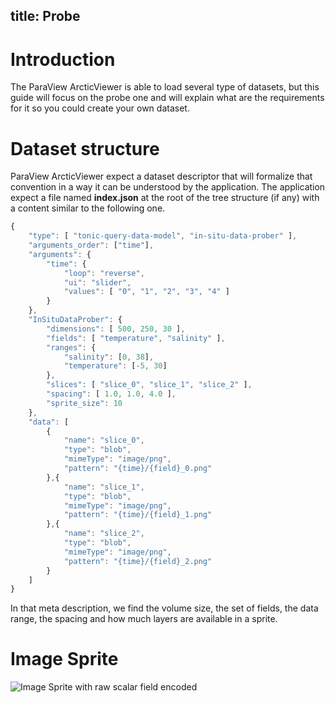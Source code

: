 title: Probe
---

# Introduction

The ParaView ArcticViewer is able to load several type of datasets, but this guide will focus on the probe one and will explain what are the requirements for it so you could create your own dataset.

# Dataset structure

ParaView ArcticViewer expect a dataset descriptor that will formalize that convention in a way it can be understood by the application. The application expect a file named __index.json__ at the root of the tree structure (if any) with a content similar to the following one.

```js
{
    "type": [ "tonic-query-data-model", "in-situ-data-prober" ],
    "arguments_order": ["time"],
    "arguments": {
        "time": {
            "loop": "reverse",
            "ui": "slider",
            "values": [ "0", "1", "2", "3", "4" ]
        }
    },
    "InSituDataProber": {
        "dimensions": [ 500, 250, 30 ],
        "fields": [ "temperature", "salinity" ],
        "ranges": {
            "salinity": [0, 38],
            "temperature": [-5, 30]
        },
        "slices": [ "slice_0", "slice_1", "slice_2" ],
        "spacing": [ 1.0, 1.0, 4.0 ],
        "sprite_size": 10
    },
    "data": [
        {
            "name": "slice_0",
            "type": "blob",
            "mimeType": "image/png",
            "pattern": "{time}/{field}_0.png"
        },{
            "name": "slice_1",
            "type": "blob",
            "mimeType": "image/png",
            "pattern": "{time}/{field}_1.png"
        },{
            "name": "slice_2",
            "type": "blob",
            "mimeType": "image/png",
            "pattern": "{time}/{field}_2.png"
        }
    ]
}
```

In that meta description, we find the volume size, the set of fields, the data range, the spacing and how much layers are available in a sprite.

# Image Sprite

<img src="/arctic-viewer/docs/formats/probe-sprite.png" alt="Image Sprite with raw scalar field encoded"/>

